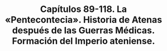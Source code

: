 ---
title: "Capítulos 89-118. La «Pentecontecia». Historia de Atenas después de las Guerras Médicas. Formación del Imperio ateniense."
weight: 8
---